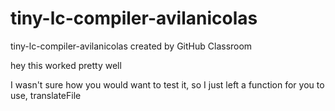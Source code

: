 # tiny-lc-compiler-avilanicolas
tiny-lc-compiler-avilanicolas created by GitHub Classroom

hey this worked pretty well

I wasn't sure how you would want to test it, so I just left a function for you to use, translateFile
